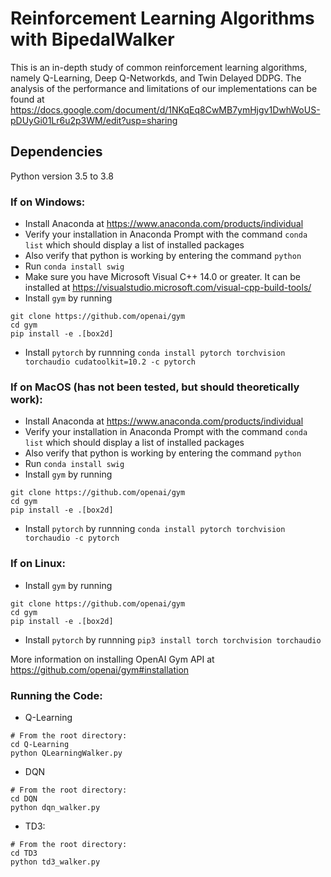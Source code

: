 # Reinforcement Learning Algorithms with BipedalWalker
This is an in-depth study of common reinforcement learning algorithms, namely Q-Learning, Deep Q-Networkds, and Twin Delayed DDPG. The analysis of the performance and limitations of our implementations can be found at https://docs.google.com/document/d/1NKqEq8CwMB7ymHjgv1DwhWoUS-pDUyGi01Lr6u2p3WM/edit?usp=sharing
## Dependencies
Python version 3.5 to 3.8

### If on Windows: 
- Install Anaconda at https://www.anaconda.com/products/individual
- Verify your installation in Anaconda Prompt with the command ```conda list``` which should display a list of installed packages
- Also verify that python is working by entering the command ```python```
- Run ```conda install swig```
- Make sure you have Microsoft Visual C++ 14.0 or greater. It can be installed at https://visualstudio.microsoft.com/visual-cpp-build-tools/
- Install ```gym``` by running
```
git clone https://github.com/openai/gym
cd gym
pip install -e .[box2d]
```
- Install ```pytorch``` by runnning ```conda install pytorch torchvision torchaudio cudatoolkit=10.2 -c pytorch```


### If on MacOS (has not been tested, but should theoretically work):
- Install Anaconda at https://www.anaconda.com/products/individual
- Verify your installation in Anaconda Prompt with the command ```conda list``` which should display a list of installed packages
- Also verify that python is working by entering the command ```python```
- Run ```conda install swig```
- Install ```gym``` by running
```
git clone https://github.com/openai/gym
cd gym
pip install -e .[box2d]
```
- Install ```pytorch``` by runnning ```conda install pytorch torchvision torchaudio -c pytorch```


### If on Linux:
- Install ```gym``` by running
```
git clone https://github.com/openai/gym
cd gym
pip install -e .[box2d]
```
- Install ```pytorch``` by runnning ```pip3 install torch torchvision torchaudio```


More information on installing OpenAI Gym API at https://github.com/openai/gym#installation


### Running the Code:
- Q-Learning
```
# From the root directory:
cd Q-Learning
python QLearningWalker.py
```
- DQN
```
# From the root directory:
cd DQN
python dqn_walker.py
```
- TD3:
```
# From the root directory:
cd TD3
python td3_walker.py
```

